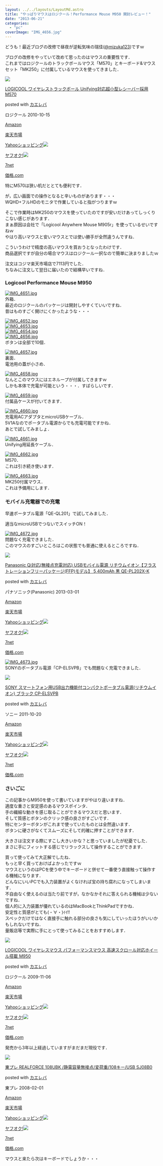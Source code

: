 ```yaml
---
layout: ../../layouts/LayoutMd.astro
title: "やっぱりマウスはロジクール！Performance Mouse M950 開封レビュー！"
date: "2013-06-21"
categories: 
  - "pc"
coverImage: "IMG_4656.jpg"
---
```


どうも！最近ブログの改修で昼夜が逆転気味の瑞佳([@mizuka123](https://twitter.com/mizuka123))ですｗ

ブログの改修をやっていて改めて思ったのはマウスの重要性です．  
これまではロジクールのトラックボールマウス「M570」とキーボード&マウスセット「MK250」に付属しているマウスを使ってきました．

[![](images/41dwQ1T4QZL._SL160_.jpg)](https://www.amazon.co.jp/exec/obidos/ASIN/B0043XYENO/mizuka123-22/ref=nosim/)

[LOGICOOL ワイヤレストラックボール Unifying対応超小型レシーバー採用 M570](https://www.amazon.co.jp/exec/obidos/ASIN/B0043XYENO/mizuka123-22/ref=nosim/)

posted with [カエレバ](http://kaereba.com)

ロジクール 2010-10-15

[Amazon](http://www.amazon.co.jp/gp/search?keywords=M570&__mk_ja_JP=%83J%83%5E%83J%83i&tag=mizuka123-22 "アマゾン")

[楽天市場](http://hb.afl.rakuten.co.jp/hgc/032b53ee.4b34c5ee.0f4a541e.f440145e/?pc=http%3A%2F%2Fsearch.rakuten.co.jp%2Fsearch%2Fmall%2FM570%2F-%2Ff.1-p.1-s.1-sf.0-st.A-v.2%3Fx%3D0%26scid%3Daf_ich_link_urltxt%26m%3Dhttp%3A%2F%2Fm.rakuten.co.jp%2F "楽天市場")

[Yahooショッピング![](//ad.jp.ap.valuecommerce.com/servlet/gifbanner?sid=3066752&pid=881990642)](//ck.jp.ap.valuecommerce.com/servlet/referral?sid=3066752&pid=881990642&vc_url=http%3A%2F%2Fshopping.search.yahoo.co.jp%2Fsearch%3FuIv%3Don%26ei%3DUTF-8%26tab_ex%3Dcommerce%26slider%3D0%26va%3DM570 "Yahooショッピング")

[ヤフオク!![](//ad.jp.ap.valuecommerce.com/servlet/gifbanner?sid=3066752&pid=881990645)](//ck.jp.ap.valuecommerce.com/servlet/referral?sid=3066752&pid=881990645&vc_url=http%3A%2F%2Fauctions.search.yahoo.co.jp%2Fsearch%3Fvo%3D%26ve%3D%26auccat%3D0%26aucminprice%3D%26aucmaxprice%3D%26aucmin_bidorbuy_price%3D%26aucmax_bidorbuy_price%3D%26loc_cd%3D0%26abatch%3D0%26istatus%3D0%26filtered%3D1%26ei%3DUTF-8%26tab_ex%3Dcommerce%26va%3DM570 "ヤフオク!")

[7net](//ck.jp.ap.valuecommerce.com/servlet/referral?sid=3066752&pid=881990643&vc_url=http%3A%2F%2Fwww.7netshopping.jp%2Fall%2Fsearch_result%2F-%2Fbprice%2Foff%2Fsort%2F0%2Fkword_in%2FM570%2FallGoods%2Fon%2Fsubmit.x%2F30%2Fdisp_result%2F1%2Fsubmit.y%2F9%2Fprvlg%2Foff%2Fnobuy%2Fon%2FsetProduct%2Foff%2Foop%2Fon%2Fctgy%2Fall%2FfromKeywordSearch%2Ftrue "セブンネットショッピング")

[価格.com](http://kakaku.com/search_results/M570/ "kakakucom")

特にM570は狭い机だととても便利です．

が，広い画面での操作となると辛いものがあります・・・  
WQHD+フルHDのモニタで作業していると指がつりますｗ

そこで作業時はMK250のマウスを使っていたのですが安いだけあってしっくりこない感じがあります．  
まぁ原因は会社で「Logicool Anywhere Mouse M905r」を使っているせいですねｗ  
やはり高いマウスと安いマウスとでは使い勝手が全然違うんですね．

こういうわけで精度の高いマウスを買おうとなったわけです．  
商品選択ですが自分の場合マウスはロジクール一択なので簡単に決まりましたｗ

注文はコジマ楽天市場店で7113円でした．  
ちなみに注文して翌日に届いたので結構早いですね．

### Logicool Performance Mouse M950

[![IMG_4651.jpg](images/9096465415_7c95b924ba_b.jpg)](http://www.flickr.com/photos/67522130@N08/9096465415/ "IMG_4651.jpg")  
外箱．  
最近のロジクールのパッケージは開封しやすくていいですね．  
昔はものすごく開けにくかったような・・・

[![IMG_4652.jpg](images/9098700696_17c68dcfba_b.jpg)](http://www.flickr.com/photos/67522130@N08/9098700696/ "IMG_4652.jpg")  
[![IMG_4653.jpg](images/9098701802_41a5a2f4da_b.jpg)](http://www.flickr.com/photos/67522130@N08/9098701802/ "IMG_4653.jpg")  
[![IMG_4654.jpg](images/9098703096_e0e41c1243_b.jpg)](http://www.flickr.com/photos/67522130@N08/9098703096/ "IMG_4654.jpg")  
[![IMG_4656.jpg](images/9098704154_e3c31b0268_b.jpg)](http://www.flickr.com/photos/67522130@N08/9098704154/ "IMG_4656.jpg")  
ボタンは全部で10個．

[![IMG_4657.jpg](images/9096472413_0f835e838b_b.jpg)](http://www.flickr.com/photos/67522130@N08/9096472413/ "IMG_4657.jpg")  
裏面．  
電池用の蓋が小さめ．

[![IMG_4658.jpg](images/9098707504_e45d06fc31_b.jpg)](http://www.flickr.com/photos/67522130@N08/9098707504/ "IMG_4658.jpg")  
なんとこのマウスにはエネループが付属してきますｗ  
しかも本体で充電が可能という・・・．すばらしいです．

[![IMG_4659.jpg](images/9096475683_4b09c4615e_b.jpg)](http://www.flickr.com/photos/67522130@N08/9096475683/ "IMG_4659.jpg")  
付属品ケースが付いてきます．

[![IMG_4660.jpg](images/9098711030_f1882622c1_b.jpg)](http://www.flickr.com/photos/67522130@N08/9098711030/ "IMG_4660.jpg")  
充電用ACアダプタとmicroUSBケーブル．  
5V1Aなのでポータブル電源からでも充電可能ですかね．  
あとで試してみましょ．

[![IMG_4661.jpg](images/9096478975_798783fa07_b.jpg)](http://www.flickr.com/photos/67522130@N08/9096478975/ "IMG_4661.jpg")  
Unifying用延長ケーブル．

[![IMG_4662.jpg](images/9098713588_12686d820c_b.jpg)](http://www.flickr.com/photos/67522130@N08/9098713588/ "IMG_4662.jpg")  
M570．  
これは引き続き使います．

[![IMG_4663.jpg](images/9098715220_347d7d4177_b.jpg)](http://www.flickr.com/photos/67522130@N08/9098715220/ "IMG_4663.jpg")  
MK250付属マウス．  
これは予備用にします．

### モバイル充電器での充電

早速ポータブル電源「QE-QL201」で試してみました．

適当なmicroUSBでつないでスイッチON！

[![IMG_4672.jpg](images/9098799628_4ee993f1ae_b.jpg)](http://www.flickr.com/photos/67522130@N08/9098799628/ "IMG_4672.jpg")  
問題なく充電できました．  
このマウスのすごいところはこの状態でも普通に使えるところですね．

[![](images/31CoMXd0wSL._SL160_.jpg)](https://www.amazon.co.jp/exec/obidos/ASIN/B00BF7N5FY/mizuka123-22/ref=nosim/)

[Panasonic Qi対応(無接点充電対応) USBモバイル電源 リチウムイオン【フラストレーションフリーパッケージ(FFP)モデル】 5,400mAh 黒 QE-PL202X-K](https://www.amazon.co.jp/exec/obidos/ASIN/B00BF7N5FY/mizuka123-22/ref=nosim/)

posted with [カエレバ](http://kaereba.com)

パナソニック(Panasonic) 2013-03-01

[Amazon](http://www.amazon.co.jp/gp/search?keywords=QE-PL202X-K&__mk_ja_JP=%83J%83%5E%83J%83i&tag=mizuka123-22 "アマゾン")

[楽天市場](http://hb.afl.rakuten.co.jp/hgc/032b53ee.4b34c5ee.0f4a541e.f440145e/?pc=http%3A%2F%2Fsearch.rakuten.co.jp%2Fsearch%2Fmall%2FQE-PL202X-K%2F-%2Ff.1-p.1-s.1-sf.0-st.A-v.2%3Fx%3D0%26scid%3Daf_ich_link_urltxt%26m%3Dhttp%3A%2F%2Fm.rakuten.co.jp%2F "楽天市場")

[Yahooショッピング![](//ad.jp.ap.valuecommerce.com/servlet/gifbanner?sid=3066752&pid=881990642)](//ck.jp.ap.valuecommerce.com/servlet/referral?sid=3066752&pid=881990642&vc_url=http%3A%2F%2Fshopping.search.yahoo.co.jp%2Fsearch%3FuIv%3Don%26ei%3DUTF-8%26tab_ex%3Dcommerce%26slider%3D0%26va%3DQE-PL202X-K "Yahooショッピング")

[ヤフオク!![](//ad.jp.ap.valuecommerce.com/servlet/gifbanner?sid=3066752&pid=881990645)](//ck.jp.ap.valuecommerce.com/servlet/referral?sid=3066752&pid=881990645&vc_url=http%3A%2F%2Fauctions.search.yahoo.co.jp%2Fsearch%3Fvo%3D%26ve%3D%26auccat%3D0%26aucminprice%3D%26aucmaxprice%3D%26aucmin_bidorbuy_price%3D%26aucmax_bidorbuy_price%3D%26loc_cd%3D0%26abatch%3D0%26istatus%3D0%26filtered%3D1%26ei%3DUTF-8%26tab_ex%3Dcommerce%26va%3DQE-PL202X-K "ヤフオク!")

[7net](//ck.jp.ap.valuecommerce.com/servlet/referral?sid=3066752&pid=881990643&vc_url=http%3A%2F%2Fwww.7netshopping.jp%2Fall%2Fsearch_result%2F-%2Fbprice%2Foff%2Fsort%2F0%2Fkword_in%2FQE-PL202X-K%2FallGoods%2Fon%2Fsubmit.x%2F30%2Fdisp_result%2F1%2Fsubmit.y%2F9%2Fprvlg%2Foff%2Fnobuy%2Fon%2FsetProduct%2Foff%2Foop%2Fon%2Fctgy%2Fall%2FfromKeywordSearch%2Ftrue "セブンネットショッピング")

[価格.com](http://kakaku.com/search_results/QE-PL202X-K/ "kakakucom")

[![IMG_4673.jpg](images/9096589377_14df5d0de0_b.jpg)](http://www.flickr.com/photos/67522130@N08/9096589377/ "IMG_4673.jpg")  
SONYのポータブル電源「CP-ELSVPB」でも問題なく充電できました．

[![](images/3140nGElTmL._SL160_.jpg)](https://www.amazon.co.jp/exec/obidos/ASIN/B005WF60P2/mizuka123-22/ref=nosim/)

[SONY スマートフォン用USB出力機能付コンパクトポータブル電源(リチウムイオン) ブラック CP-ELSVPB](https://www.amazon.co.jp/exec/obidos/ASIN/B005WF60P2/mizuka123-22/ref=nosim/)

posted with [カエレバ](http://kaereba.com)

ソニー 2011-10-20

[Amazon](http://www.amazon.co.jp/gp/search?keywords=CP-ELSVPB&__mk_ja_JP=%83J%83%5E%83J%83i&tag=mizuka123-22 "アマゾン")

[楽天市場](http://hb.afl.rakuten.co.jp/hgc/032b53ee.4b34c5ee.0f4a541e.f440145e/?pc=http%3A%2F%2Fsearch.rakuten.co.jp%2Fsearch%2Fmall%2FCP-ELSVPB%2F-%2Ff.1-p.1-s.1-sf.0-st.A-v.2%3Fx%3D0%26scid%3Daf_ich_link_urltxt%26m%3Dhttp%3A%2F%2Fm.rakuten.co.jp%2F "楽天市場")

[Yahooショッピング![](//ad.jp.ap.valuecommerce.com/servlet/gifbanner?sid=3066752&pid=881990642)](//ck.jp.ap.valuecommerce.com/servlet/referral?sid=3066752&pid=881990642&vc_url=http%3A%2F%2Fshopping.search.yahoo.co.jp%2Fsearch%3FuIv%3Don%26ei%3DUTF-8%26tab_ex%3Dcommerce%26slider%3D0%26va%3DCP-ELSVPB "Yahooショッピング")

[ヤフオク!![](//ad.jp.ap.valuecommerce.com/servlet/gifbanner?sid=3066752&pid=881990645)](//ck.jp.ap.valuecommerce.com/servlet/referral?sid=3066752&pid=881990645&vc_url=http%3A%2F%2Fauctions.search.yahoo.co.jp%2Fsearch%3Fvo%3D%26ve%3D%26auccat%3D0%26aucminprice%3D%26aucmaxprice%3D%26aucmin_bidorbuy_price%3D%26aucmax_bidorbuy_price%3D%26loc_cd%3D0%26abatch%3D0%26istatus%3D0%26filtered%3D1%26ei%3DUTF-8%26tab_ex%3Dcommerce%26va%3DCP-ELSVPB "ヤフオク!")

[7net](//ck.jp.ap.valuecommerce.com/servlet/referral?sid=3066752&pid=881990643&vc_url=http%3A%2F%2Fwww.7netshopping.jp%2Fall%2Fsearch_result%2F-%2Fbprice%2Foff%2Fsort%2F0%2Fkword_in%2FCP-ELSVPB%2FallGoods%2Fon%2Fsubmit.x%2F30%2Fdisp_result%2F1%2Fsubmit.y%2F9%2Fprvlg%2Foff%2Fnobuy%2Fon%2FsetProduct%2Foff%2Foop%2Fon%2Fctgy%2Fall%2FfromKeywordSearch%2Ftrue "セブンネットショッピング")

[価格.com](http://kakaku.com/search_results/CP-ELSVPB/ "kakakucom")

### さいごに

この記事からM950を使って書いていますがやはり違いますね．  
適度な重さと安定感のあるマウスポインタ．  
手の繊細な動きを感じ取ることができるマウスだと思います．  
そして質感とボタンのクリック感の良さがすごいです．  
特にセンターボタンがこれまで使っていたものとは全然違います．  
ボタンに硬さがなくてスムーズにそして的確に押すことができます．

大きさは注文する際にすこし大きいかな？と思っていましたが杞憂でした．  
まさに手にフィットする感じでリラックスして操作することができます．

買って使ってみて大正解でしたね．  
もっと早く買っておけばよかったですｗ  
マウスというのはPCを使う中でキーボードと併せて一番使う直接触って操作する機械になります．  
どんなにいいPCでも入力装置がよくなければ宝の持ち腐れになってしまいます．  
不自由なく使えるのは当たり前ですが，なかなかそれに答えられる機械は少ないですね．  
個人的に入力装置が優れているのはMacBookとThinkPadですかね．  
安定性と質感がとても(・∀・)ｲｲ!!  
スペックだけではなく直接手に触れる部分の良さも気にしていったほうがいいかもしれないですね．  
量販店等で実際に手にとって使ってみることをおすすめします．

[![](images/41FXF7k%2ByKL._SL160_.jpg)](https://www.amazon.co.jp/exec/obidos/ASIN/B002SRT8FG/mizuka123-22/ref=nosim/)

[LOGICOOL ワイヤレスマウス パフォーマンスマウス 高速スクロール対応ホイール搭載 M950](https://www.amazon.co.jp/exec/obidos/ASIN/B002SRT8FG/mizuka123-22/ref=nosim/)

posted with [カエレバ](http://kaereba.com)

ロジクール 2009-11-06

[Amazon](http://www.amazon.co.jp/gp/search?keywords=M950&__mk_ja_JP=%83J%83%5E%83J%83i&tag=mizuka123-22 "アマゾン")

[楽天市場](http://hb.afl.rakuten.co.jp/hgc/032b53ee.4b34c5ee.0f4a541e.f440145e/?pc=http%3A%2F%2Fsearch.rakuten.co.jp%2Fsearch%2Fmall%2FM950%2F-%2Ff.1-p.1-s.1-sf.0-st.A-v.2%3Fx%3D0%26scid%3Daf_ich_link_urltxt%26m%3Dhttp%3A%2F%2Fm.rakuten.co.jp%2F "楽天市場")

[Yahooショッピング![](//ad.jp.ap.valuecommerce.com/servlet/gifbanner?sid=3066752&pid=881990642)](//ck.jp.ap.valuecommerce.com/servlet/referral?sid=3066752&pid=881990642&vc_url=http%3A%2F%2Fshopping.search.yahoo.co.jp%2Fsearch%3FuIv%3Don%26ei%3DUTF-8%26tab_ex%3Dcommerce%26slider%3D0%26va%3DM950 "Yahooショッピング")

[ヤフオク!![](//ad.jp.ap.valuecommerce.com/servlet/gifbanner?sid=3066752&pid=881990645)](//ck.jp.ap.valuecommerce.com/servlet/referral?sid=3066752&pid=881990645&vc_url=http%3A%2F%2Fauctions.search.yahoo.co.jp%2Fsearch%3Fvo%3D%26ve%3D%26auccat%3D0%26aucminprice%3D%26aucmaxprice%3D%26aucmin_bidorbuy_price%3D%26aucmax_bidorbuy_price%3D%26loc_cd%3D0%26abatch%3D0%26istatus%3D0%26filtered%3D1%26ei%3DUTF-8%26tab_ex%3Dcommerce%26va%3DM950 "ヤフオク!")

[7net](//ck.jp.ap.valuecommerce.com/servlet/referral?sid=3066752&pid=881990643&vc_url=http%3A%2F%2Fwww.7netshopping.jp%2Fall%2Fsearch_result%2F-%2Fbprice%2Foff%2Fsort%2F0%2Fkword_in%2FM950%2FallGoods%2Fon%2Fsubmit.x%2F30%2Fdisp_result%2F1%2Fsubmit.y%2F9%2Fprvlg%2Foff%2Fnobuy%2Fon%2FsetProduct%2Foff%2Foop%2Fon%2Fctgy%2Fall%2FfromKeywordSearch%2Ftrue "セブンネットショッピング")

[価格.com](http://kakaku.com/search_results/M950/ "kakakucom")

発売から3年以上経過していますがまだまだ現役です．

[![](images/21BPx31z8-L._SL160_.jpg)](https://www.amazon.co.jp/exec/obidos/ASIN/B00133BGF6/mizuka123-22/ref=nosim/)

[東プレ REALFORCE 108UBK /静電容量無接点/変荷重/108キー/USB SJ08B0](https://www.amazon.co.jp/exec/obidos/ASIN/B00133BGF6/mizuka123-22/ref=nosim/)

posted with [カエレバ](http://kaereba.com)

東プレ 2008-02-01

[Amazon](http://www.amazon.co.jp/gp/search?keywords=SJ08B0&__mk_ja_JP=%83J%83%5E%83J%83i&tag=mizuka123-22 "アマゾン")

[楽天市場](http://hb.afl.rakuten.co.jp/hgc/032b53ee.4b34c5ee.0f4a541e.f440145e/?pc=http%3A%2F%2Fsearch.rakuten.co.jp%2Fsearch%2Fmall%2FSJ08B0%2F-%2Ff.1-p.1-s.1-sf.0-st.A-v.2%3Fx%3D0%26scid%3Daf_ich_link_urltxt%26m%3Dhttp%3A%2F%2Fm.rakuten.co.jp%2F "楽天市場")

[Yahooショッピング![](//ad.jp.ap.valuecommerce.com/servlet/gifbanner?sid=3066752&pid=881990642)](//ck.jp.ap.valuecommerce.com/servlet/referral?sid=3066752&pid=881990642&vc_url=http%3A%2F%2Fshopping.search.yahoo.co.jp%2Fsearch%3FuIv%3Don%26ei%3DUTF-8%26tab_ex%3Dcommerce%26slider%3D0%26va%3DSJ08B0 "Yahooショッピング")

[ヤフオク!![](//ad.jp.ap.valuecommerce.com/servlet/gifbanner?sid=3066752&pid=881990645)](//ck.jp.ap.valuecommerce.com/servlet/referral?sid=3066752&pid=881990645&vc_url=http%3A%2F%2Fauctions.search.yahoo.co.jp%2Fsearch%3Fvo%3D%26ve%3D%26auccat%3D0%26aucminprice%3D%26aucmaxprice%3D%26aucmin_bidorbuy_price%3D%26aucmax_bidorbuy_price%3D%26loc_cd%3D0%26abatch%3D0%26istatus%3D0%26filtered%3D1%26ei%3DUTF-8%26tab_ex%3Dcommerce%26va%3DSJ08B0 "ヤフオク!")

[7net](//ck.jp.ap.valuecommerce.com/servlet/referral?sid=3066752&pid=881990643&vc_url=http%3A%2F%2Fwww.7netshopping.jp%2Fall%2Fsearch_result%2F-%2Fbprice%2Foff%2Fsort%2F0%2Fkword_in%2FSJ08B0%2FallGoods%2Fon%2Fsubmit.x%2F30%2Fdisp_result%2F1%2Fsubmit.y%2F9%2Fprvlg%2Foff%2Fnobuy%2Fon%2FsetProduct%2Foff%2Foop%2Fon%2Fctgy%2Fall%2FfromKeywordSearch%2Ftrue "セブンネットショッピング")

[価格.com](http://kakaku.com/search_results/SJ08B0/ "kakakucom")

マウスと来たら次はキーボードでしょうか・・・
